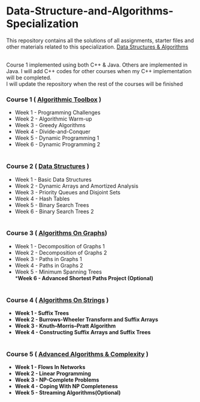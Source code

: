 # Data-Structure-and-Algorithms-Specialization
This repository contains all the solutions of all assignments, starter files and other materials related to this specialization.
[Data Structures & Algorithms](https://www.coursera.org/specializations/data-structures-algorithms) <br/><br/>

Course 1 implemented using both C++ & Java. Others are implemented in Java. I will add C++ codes for other courses when my C++ implementation will be completed.<br />
I will update the repository when the rest of the courses will be finished

### Course 1 ( [Algorithmic Toolbox](https://www.coursera.org/learn/algorithmic-toolbox) )
  * Week 1 - Programming Challenges
  * Week 2 - Algorithmic Warm-up
  * Week 3 - Greedy Algorithms
  * Week 4 - Divide-and-Conquer
  * Week 5 - Dynamic Programming 1
  * Week 6 - Dynamic Programming 2<br /><br />

### Course 2 ( [Data Structures](https://www.coursera.org/learn/data-structures) )
  * Week 1 - Basic Data Structures
  * Week 2 - Dynamic Arrays and Amortized Analysis
  * Week 3 - Priority Queues and Disjoint Sets
  * Week 4 - Hash Tables
  * Week 5 - Binary Search Trees
  * Week 6 - Binary Search Trees 2<br /><br />
  
### Course 3 ( [Algorithms On Graphs](https://www.coursera.org/learn/algorithms-on-graphs))
  * Week 1 - Decomposition of Graphs 1
  * Week 2 - Decomposition of Graphs 2
  * Week 3 - Paths in Graphs 1
  * Week 4 - Paths in Graphs 2
  * Week 5 - Minimum Spanning Trees<br />
  *<b>Week 6 - Advanced Shortest Paths Project (Optional)<br /><br />
  
### Course 4 ( [Algorithms On Strings](https://www.coursera.org/learn/algorithms-on-strings) )
  * Week 1 - Suffix Trees
  * Week 2 - Burrows-Wheeler Transform and Suffix Arrays
  * Week 3 - Knuth–Morris–Pratt Algorithm
  * Week 4 - Constructing Suffix Arrays and Suffix Trees<br /><br />
  
### Course 5 ( [Advanced Algorithms & Complexity](https://www.coursera.org/learn/advanced-algorithms-and-complexity) )
  * Week 1 - Flows In Networks
  * Week 2 - Linear Programming
  * Week 3 - NP-Complete Problems
  * Week 4 - Coping With NP Completeness
  * Week 5 - Streaming Algorithms(Optional)
  
